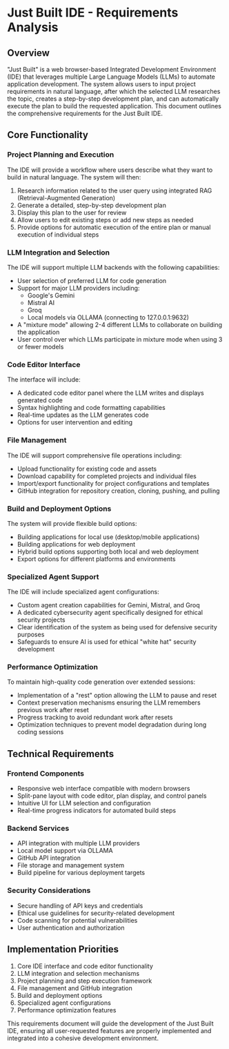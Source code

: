 # Just Built IDE - Requirements Analysis

## Overview
"Just Built" is a web browser-based Integrated Development Environment (IDE) that leverages multiple Large Language Models (LLMs) to automate application development. The system allows users to input project requirements in natural language, after which the selected LLM researches the topic, creates a step-by-step development plan, and can automatically execute the plan to build the requested application. This document outlines the comprehensive requirements for the Just Built IDE.

## Core Functionality

### Project Planning and Execution
The IDE will provide a workflow where users describe what they want to build in natural language. The system will then:
1. Research information related to the user query using integrated RAG (Retrieval-Augmented Generation)
2. Generate a detailed, step-by-step development plan
3. Display this plan to the user for review
4. Allow users to edit existing steps or add new steps as needed
5. Provide options for automatic execution of the entire plan or manual execution of individual steps

### LLM Integration and Selection
The IDE will support multiple LLM backends with the following capabilities:
- User selection of preferred LLM for code generation
- Support for major LLM providers including:
  - Google's Gemini
  - Mistral AI
  - Groq
  - Local models via OLLAMA (connecting to 127.0.0.1:9632)
- A "mixture mode" allowing 2-4 different LLMs to collaborate on building the application
- User control over which LLMs participate in mixture mode when using 3 or fewer models

### Code Editor Interface
The interface will include:
- A dedicated code editor panel where the LLM writes and displays generated code
- Syntax highlighting and code formatting capabilities
- Real-time updates as the LLM generates code
- Options for user intervention and editing

### File Management
The IDE will support comprehensive file operations including:
- Upload functionality for existing code and assets
- Download capability for completed projects and individual files
- Import/export functionality for project configurations and templates
- GitHub integration for repository creation, cloning, pushing, and pulling

### Build and Deployment Options
The system will provide flexible build options:
- Building applications for local use (desktop/mobile applications)
- Building applications for web deployment
- Hybrid build options supporting both local and web deployment
- Export options for different platforms and environments

### Specialized Agent Support
The IDE will include specialized agent configurations:
- Custom agent creation capabilities for Gemini, Mistral, and Groq
- A dedicated cybersecurity agent specifically designed for ethical security projects
- Clear identification of the system as being used for defensive security purposes
- Safeguards to ensure AI is used for ethical "white hat" security development

### Performance Optimization
To maintain high-quality code generation over extended sessions:
- Implementation of a "rest" option allowing the LLM to pause and reset
- Context preservation mechanisms ensuring the LLM remembers previous work after reset
- Progress tracking to avoid redundant work after resets
- Optimization techniques to prevent model degradation during long coding sessions

## Technical Requirements

### Frontend Components
- Responsive web interface compatible with modern browsers
- Split-pane layout with code editor, plan display, and control panels
- Intuitive UI for LLM selection and configuration
- Real-time progress indicators for automated build steps

### Backend Services
- API integration with multiple LLM providers
- Local model support via OLLAMA
- GitHub API integration
- File storage and management system
- Build pipeline for various deployment targets

### Security Considerations
- Secure handling of API keys and credentials
- Ethical use guidelines for security-related development
- Code scanning for potential vulnerabilities
- User authentication and authorization

## Implementation Priorities
1. Core IDE interface and code editor functionality
2. LLM integration and selection mechanisms
3. Project planning and step execution framework
4. File management and GitHub integration
5. Build and deployment options
6. Specialized agent configurations
7. Performance optimization features

This requirements document will guide the development of the Just Built IDE, ensuring all user-requested features are properly implemented and integrated into a cohesive development environment.
